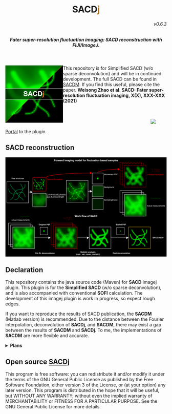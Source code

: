 <p>
<h1 align="center">SACD<font color="#b07219">j</font></h1>
<h6 align="right">v0.6.3</h6>
<h5 align="center">Fater super-resolution fluctuation imaging: SACD reconstruction with FIJI/ImageJ.</h5>
</p>
</br>

<p>
<img src='/imgs/splash.png' align="left" width=180>
</p>


This repository is for Simplified SACD (w/o sparse deconvolution) and will be in continued development. The full SACD can be found in [SACDM](https://github.com/WeisongZhao/SACD2). If you find this useful, please cite the paper. <b>Weisong Zhao et al. SACD: Fater super-resolution fluctuation imaging,  X(X), XXX-XXX (2021)</b>
</br>
</br>
</br>

<p>
<img src='/img/imagej-128.png' align="right" width=50>
</p>
</br>

[Portal]() to the plugin.

## SACD reconstruction

<p align='center'>
<img src='/imgs/SACD model.png' align="center" width=900>
</p>


## Declaration
This repository contains the java source code (Maven) for <b>SACD</b> imagej plugin.  This plugin is for the <b>Simplified SACD</b> (w/o sparse deconvolution), and is also accompanied with conventional <b>SOFI</b> calculation. The development of this imagej plugin is work in progress, so expect rough edges. 

If you want to reproduce the results of SACD publication, the <b>SACDM</b> (Matlab version) is recommended. Due to the distance between the Fourier interpolation, deconvolution of <b>SACDj</b>, and <b>SACDM</b>, there may exist a gap between the results of <b>SACDM</b> and <b>SACDj</b>. To me, the implementations of  <b>SACDM</b>  are more flexible and accurate. 


<details>
<summary><b>Plans</b></summary>

- Improve the perfomance of Fourier interpolation;
- Remove redundant code.
- Another type of interpolation, 3D XC type calculation will be added.
- Add sparse deconvolution.
</details>

## Open source [SACDj](https://github.com/WeisongZhao/SACDj)
This program is free software: you can redistribute it and/or modify it under the terms of the GNU General Public License as published by the Free Software Foundation, either version 3 of the License, or (at your option) any later version. This program is distributed in the hope that it will be useful, but WITHOUT ANY WARRANTY; without even the implied warranty of MERCHANTABILITY or FITNESS FOR A PARTICULAR PURPOSE. See the GNU General Public License for more details.